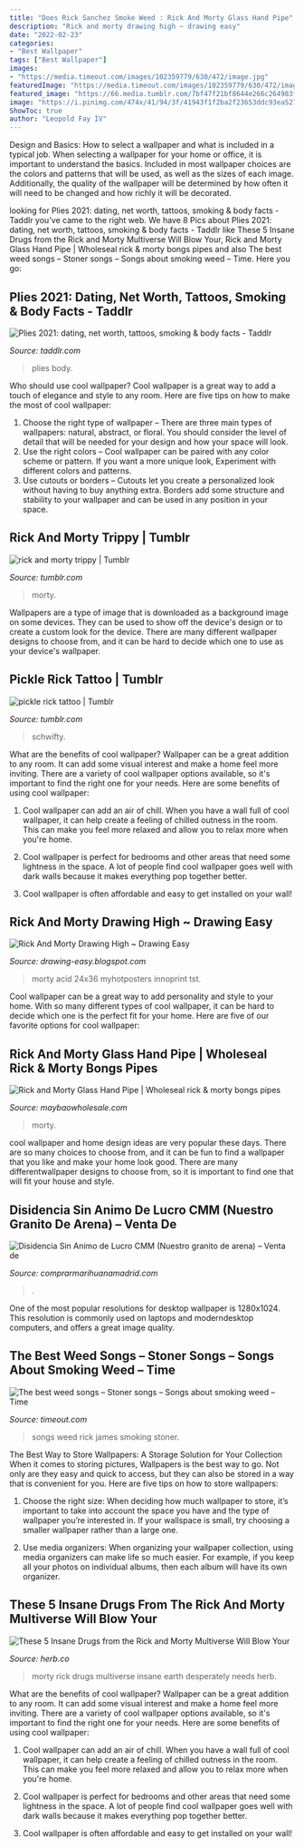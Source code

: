 ```yaml
---
title: "Does Rick Sanchez Smoke Weed : Rick And Morty Glass Hand Pipe"
description: "Rick and morty drawing high ~ drawing easy"
date: "2022-02-23"
categories:
- "Best Wallpaper"
tags: ["Best Wallpaper"]
images:
- "https://media.timeout.com/images/102359779/630/472/image.jpg"
featuredImage: "https://media.timeout.com/images/102359779/630/472/image.jpg"
featured_image: "https://66.media.tumblr.com/7bf47f21bf8644e266c264983f39545f/tumblr_op9twzUV1l1qixg7bo1_500.gifv"
image: "https://i.pinimg.com/474x/41/94/3f/41943f1f2ba2f23653ddc93ea5277c1f.jpg"
ShowToc: true
author: "Leopold Fay IV"
---
```



Design and Basics: How to select a wallpaper and what is included in a typical job.
When selecting a wallpaper for your home or office, it is important to understand the basics. Included in most wallpaper choices are the colors and patterns that will be used, as well as the sizes of each image. Additionally, the quality of the wallpaper will be determined by how often it will need to be changed and how richly it will be decorated.

	

		
looking for Plies 2021: dating, net worth, tattoos, smoking &amp; body facts - Taddlr you've came to the right web. We have 8 Pics about Plies 2021: dating, net worth, tattoos, smoking &amp; body facts - Taddlr like These 5 Insane Drugs from the Rick and Morty Multiverse Will Blow Your, Rick and Morty Glass Hand Pipe | Wholeseal rick &amp; morty bongs pipes and also The best weed songs – Stoner songs – Songs about smoking weed – Time. Here you go:
		
    
## Plies 2021: Dating, Net Worth, Tattoos, Smoking &amp; Body Facts - Taddlr

<img loading=lazy src="https://i.ytimg.com/vi/QbKs6z2Ch8g/hqdefault.jpg" onerror="this.onerror=null;this.src='https://tse4.mm.bing.net/th?id=OIP.CdlFNxU7yXs2mgZdsBdkAgHaFj&amp;pid=15.1';" alt="Plies 2021: dating, net worth, tattoos, smoking &amp; body facts - Taddlr">

_Source: taddlr.com_

>plies body. 

	

Who should use cool wallpaper?
Cool wallpaper is a great way to add a touch of elegance and style to any room. Here are five tips on how to make the most of cool wallpaper: 
1) Choose the right type of wallpaper – There are three main types of wallpapers: natural, abstract, or floral. You should consider the level of detail that will be needed for your design and how your space will look. 
2) Use the right colors – Cool wallpaper can be paired with any color scheme or pattern. If you want a more unique look, Experiment with different colors and patterns. 
3) Use cutouts or borders – Cutouts let you create a personalized look without having to buy anything extra. Borders add some structure and stability to your wallpaper and can be used in any position in your space.

    
## Rick And Morty Trippy | Tumblr

<img loading=lazy src="https://66.media.tumblr.com/7bf47f21bf8644e266c264983f39545f/tumblr_op9twzUV1l1qixg7bo1_500.gifv" onerror="this.onerror=null;this.src='https://tse3.mm.bing.net/th?id=OIP.mRssknTnykzfiTybk5uRGAHaHy&amp;pid=15.1';" alt="rick and morty trippy | Tumblr">

_Source: tumblr.com_

>morty. 

	

Wallpapers are a type of image that is downloaded as a background image on some devices. They can be used to show off the device's design or to create a custom look for the device. There are many different wallpaper designs to choose from, and it can be hard to decide which one to use as your device's wallpaper.

    
## Pickle Rick Tattoo | Tumblr

<img loading=lazy src="https://64.media.tumblr.com/da8509e865044be4af97185db7357e88/tumblr_ovka1klaAg1w3cefpo1_500.jpg" onerror="this.onerror=null;this.src='https://tse4.mm.bing.net/th?id=OIP.VQyNGhZPPMdVSJ-b5DqkQwHaH0&amp;pid=15.1';" alt="pickle rick tattoo | Tumblr">

_Source: tumblr.com_

>schwifty. 

	

What are the benefits of cool wallpaper?
Wallpaper can be a great addition to any room. It can add some visual interest and make a home feel more inviting. There are a variety of cool wallpaper options available, so it's important to find the right one for your needs. Here are some benefits of using cool wallpaper: 
1. Cool wallpaper can add an air of chill. When you have a wall full of cool wallpaper, it can help create a feeling of chilled outness in the room. This can make you feel more relaxed and allow you to relax more when you're home. 

2. Cool wallpaper is perfect for bedrooms and other areas that need some lightness in the space. A lot of people find cool wallpaper goes well with dark walls because it makes everything pop together better. 

3. Cool wallpaper is often affordable and easy to get installed on your wall!

    
## Rick And Morty Drawing High ~ Drawing Easy

<img loading=lazy src="https://i.pinimg.com/474x/41/94/3f/41943f1f2ba2f23653ddc93ea5277c1f.jpg" onerror="this.onerror=null;this.src='https://tse2.mm.bing.net/th?id=OIP.OZ_xw3O4DX6VzpnZ5G9PHwAAAA&amp;pid=15.1';" alt="Rick And Morty Drawing High ~ Drawing Easy">

_Source: drawing-easy.blogspot.com_

>morty acid 24x36 myhotposters innoprint tst. 

	

Cool wallpaper can be a great way to add personality and style to your home. With so many different types of cool wallpaper, it can be hard to decide which one is the perfect fit for your home. Here are five of our favorite options for cool wallpaper: 

    
## Rick And Morty Glass Hand Pipe | Wholeseal Rick &amp; Morty Bongs Pipes

<img loading=lazy src="https://i0.wp.com/www.maybaowholesale.com/wp-content/uploads/2020/07/Rick-and-Morty-Glass-Hand-Pipe3.jpg?fit=600%2C600&amp;ssl=1" onerror="this.onerror=null;this.src='https://tse1.mm.bing.net/th?id=OIP.gDYibUtFR_zBmiEW6N-pdgHaHa&amp;pid=15.1';" alt="Rick and Morty Glass Hand Pipe | Wholeseal rick &amp; morty bongs pipes">

_Source: maybaowholesale.com_

>morty. 

	

cool wallpaper and home design ideas are very popular these days. There are so many choices to choose from, and it can be fun to find a wallpaper that you like and make your home look good. There are many differentwallpaper designs to choose from, so it is important to find one that will fit your house and style.

    
## Disidencia Sin Animo De Lucro CMM (Nuestro Granito De Arena) – Venta De

<img loading=lazy src="https://www.polisarioeuskadi.eus/wp-content/uploads/2019/11/Logo-rasd-facebook.jpg" onerror="this.onerror=null;this.src='https://tse1.mm.bing.net/th?id=OIP.0a_oQp4GuyzRdYbeItvvXAAAAA&amp;pid=15.1';" alt="Disidencia Sin Animo de Lucro CMM (Nuestro granito de arena) – Venta de">

_Source: comprarmarihuanamadrid.com_

>. 

	

One of the most popular resolutions for desktop wallpaper is 1280x1024. This resolution is commonly used on laptops and moderndesktop computers, and offers a great image quality.

    
## The Best Weed Songs – Stoner Songs – Songs About Smoking Weed – Time

<img loading=lazy src="https://media.timeout.com/images/102359779/630/472/image.jpg" onerror="this.onerror=null;this.src='https://tse2.mm.bing.net/th?id=OIP.mp7pq79VqZ5F6eApKMCkYAHaFj&amp;pid=15.1';" alt="The best weed songs – Stoner songs – Songs about smoking weed – Time">

_Source: timeout.com_

>songs weed rick james smoking stoner. 

	

The Best Way to Store Wallpapers: A Storage Solution for Your Collection
When it comes to storing pictures, Wallpapers is the best way to go. Not only are they easy and quick to access, but they can also be stored in a way that is convenient for you. Here are five tips on how to store wallpapers:
1) Choose the right size: When deciding how much wallpaper to store, it’s important to take into account the space you have and the type of wallpaper you’re interested in. If your wallspace is small, try choosing a smaller wallpaper rather than a large one.

2) Use media organizers: When organizing your wallpaper collection, using media organizers can make life so much easier. For example, if you keep all your photos on individual albums, then each album will have its own organizer.

    
## These 5 Insane Drugs From The Rick And Morty Multiverse Will Blow Your

<img loading=lazy src="https://herb-platform-images.imgix.net/wp-content/uploads/2019/08/21091414/Untitled-18.jpg?w=2000" onerror="this.onerror=null;this.src='https://tse4.mm.bing.net/th?id=OIP.ZJr0FY0oeA0fI_O4_zCSWgHaDt&amp;pid=15.1';" alt="These 5 Insane Drugs from the Rick and Morty Multiverse Will Blow Your">

_Source: herb.co_

>morty rick drugs multiverse insane earth desperately needs herb. 

	

What are the benefits of cool wallpaper?
Wallpaper can be a great addition to any room. It can add some visual interest and make a home feel more inviting. There are a variety of cool wallpaper options available, so it's important to find the right one for your needs. Here are some benefits of using cool wallpaper: 
1. Cool wallpaper can add an air of chill. When you have a wall full of cool wallpaper, it can help create a feeling of chilled outness in the room. This can make you feel more relaxed and allow you to relax more when you're home. 

2. Cool wallpaper is perfect for bedrooms and other areas that need some lightness in the space. A lot of people find cool wallpaper goes well with dark walls because it makes everything pop together better. 

3. Cool wallpaper is often affordable and easy to get installed on your wall!

